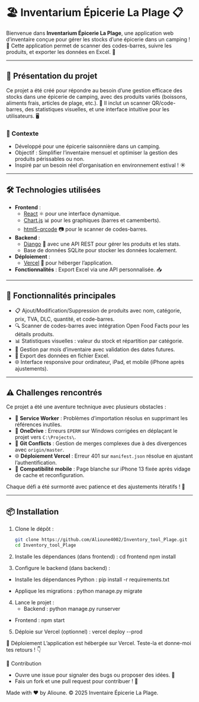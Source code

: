 # 🏖️ Inventarium Épicerie La Plage 📋

Bienvenue dans **Inventarium Épicerie La Plage**, une application web d’inventaire conçue pour gérer les stocks d’une épicerie dans un camping ! 🌴 Cette application permet de scanner des codes-barres, suivre les produits, et exporter les données en Excel. 🎉

---

## 🚀 Présentation du projet

Ce projet a été créé pour répondre au besoin d’une gestion efficace des stocks dans une épicerie de camping, avec des produits variés (boissons, aliments frais, articles de plage, etc.). 🌊 Il inclut un scanner QR/code-barres, des statistiques visuelles, et une interface intuitive pour les utilisateurs. 🖥️

### 🎯 Contexte
- Développé pour une épicerie saisonnière dans un camping.
- Objectif : Simplifier l’inventaire mensuel et optimiser la gestion des produits périssables ou non.
- Inspiré par un besoin réel d’organisation en environnement estival ! ☀️

---

## 🛠️ Technologies utilisées

- **Frontend** : 
  - [React](https://reactjs.org/) ⚛️ pour une interface dynamique.
  - [Chart.js](https://www.chartjs.org/) 📊 pour les graphiques (barres et camemberts).
  - [html5-qrcode](https://github.com/mebjas/html5-qrcode) 📷 pour le scanner de codes-barres.
- **Backend** : 
  - [Django](https://www.djangoproject.com/) 🐍 avec une API REST pour gérer les produits et les stats.
  - Base de données SQLite pour stocker les données localement.
- **Déploiement** : 
  - [Vercel](https://vercel.com/) 🚀 pour héberger l’application.
- **Fonctionnalités** : Export Excel via une API personnalisée. 📥

---

## 🌟 Fonctionnalités principales

- 📋 Ajout/Modification/Suppression de produits avec nom, catégorie, prix, TVA, DLC, quantité, et code-barres.
- 🔍 Scanner de codes-barres avec intégration Open Food Facts pour les détails produits.
- 📊 Statistiques visuelles : valeur du stock et répartition par catégorie.
- 📅 Gestion par mois d’inventaire avec validation des dates futures.
- 💾 Export des données en fichier Excel.
- 🌐 Interface responsive pour ordinateur, iPad, et mobile (iPhone après ajustements).

---

## ⚠️ Challenges rencontrés

Ce projet a été une aventure technique avec plusieurs obstacles :  
- 🛑 **Service Worker** : Problèmes d’importation résolus en supprimant les références inutiles.
- 💾 **OneDrive** : Erreurs `EPERM` sur Windows corrigées en déplaçant le projet vers `C:\Projects\`.
- 🔄 **Git Conflicts** : Gestion de merges complexes due à des divergences avec `origin/master`.
- 🌐 **Déploiement Vercel** : Erreur 401 sur `manifest.json` résolue en ajustant l’authentification.
- 📱 **Compatibilité mobile** : Page blanche sur iPhone 13 fixée après vidage de cache et reconfiguration.

Chaque défi a été surmonté avec patience et des ajustements itératifs ! 💪

---

## 📦 Installation

1. Clone le dépôt :  
   ```bash
   git clone https://github.com/Alioune4002/Inventory_tool_Plage.git
   cd Inventory_tool_Plage

2. Installe les dépendances (dans frontend) :
cd frontend
npm install

3. Configure le backend (dans backend) :
 - Installe les dépendances Python :
pip install -r requirements.txt

 - Applique les migrations :
python manage.py migrate

4. Lance le projet :
   - Backend :
python manage.py runserver

 - Frontend :
npm start

5. Déploie sur Vercel (optionnel) :
vercel deploy --prod

🎉 Déploiement
L’application est hébergée sur Vercel. Teste-la et donne-moi tes retours ! 👇

🤝 Contribution
 - Ouvre une issue pour signaler des bugs ou proposer des idées. 🐛
 - Fais un fork et une pull request pour contribuer ! 🌟

Made with ❤️ by Alioune. © 2025 Inventaire Épicerie La Plage.
